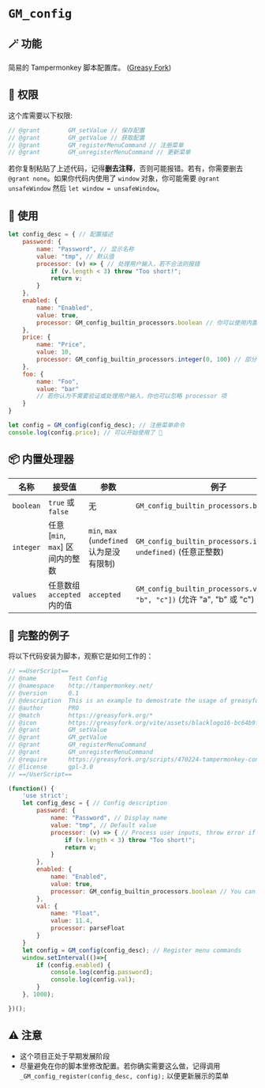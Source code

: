 # `GM_config`
## 🪄 功能

简易的 Tampermonkey 脚本配置库。 ([Greasy Fork](https://greasyfork.org/scripts/470224))

## 🤔 权限

这个库需要以下权限:

```javascript
// @grant        GM_setValue // 保存配置
// @grant        GM_getValue // 获取配置
// @grant        GM_registerMenuCommand // 注册菜单
// @grant        GM_unregisterMenuCommand // 更新菜单
```

若你复制粘贴了上述代码，记得**删去注释**，否则可能报错。若有，你需要删去 `@grant none`。如果你代码内使用了 `window` 对象，你可能需要 `@grant unsafeWindow` 然后 `let window = unsafeWindow`。

## 📖 使用

```javascript
let config_desc = { // 配置描述
    password: {
        name: "Password", // 显示名称
        value: "tmp", // 默认值
        processor: (v) => { // 处理用户输入，若不合法则报错
            if (v.length < 3) throw "Too short!";
            return v;
        }
    },
    enabled: {
        name: "Enabled",
        value: true,
        processor: GM_config_builtin_processors.boolean // 你可以使用内置处理器
    },
    price: {
        name: "Price",
        value: 10,
        processor: GM_config_builtin_processors.integer(0, 100) // 部分内置处理器需要参数
    },
    foo: {
        name: "Foo",
        value: "bar"
        // 若你认为不需要验证或处理用户输入，你也可以忽略 processor 项
    }
}

let config = GM_config(config_desc); // 注册菜单命令
console.log(config.price); // 可以开始使用了 🎉
```

## 📦 内置处理器

|名称|接受值|参数|例子|
|-|-|-|-|
|`boolean`|`true` 或 `false`|无|`GM_config_builtin_processors.boolean`|
|`integer`|任意 [`min`, `max`] 区间内的整数|`min`, `max` (`undefined` 认为是没有限制)|`GM_config_builtin_processors.integer(1, undefined)` (任意正整数)|
|`values`|任意数组 `accepted` 内的值|`accepted`|`GM_config_builtin_processors.values(["a", "b", "c"])` (允许 "a", "b" 或 "c")|

## 👀 完整的例子

将以下代码安装为脚本，观察它是如何工作的：

```javascript
// ==UserScript==
// @name         Test Config
// @namespace    http://tampermonkey.net/
// @version      0.1
// @description  This is an example to demostrate the usage of greasyfork.org/scripts/470224.
// @author       PRO
// @match        https://greasyfork.org/*
// @icon         https://greasyfork.org/vite/assets/blacklogo16-bc64b9f7.png
// @grant        GM_setValue
// @grant        GM_getValue
// @grant        GM_registerMenuCommand
// @grant        GM_unregisterMenuCommand
// @require      https://greasyfork.org/scripts/470224-tampermonkey-config/code/Tampermonkey%20Config.js
// @license      gpl-3.0
// ==/UserScript==

(function() {
    'use strict';
    let config_desc = { // Config description
        password: {
            name: "Password", // Display name
            value: "tmp", // Default value
            processor: (v) => { // Process user inputs, throw error if invalid
                if (v.length < 3) throw "Too short!";
                return v;
            }
        },
        enabled: {
            name: "Enabled",
            value: true,
            processor: GM_config_builtin_processors.boolean // You can use builtin processors
        },
        val: {
            name: "Float",
            value: 11.4,
            processor: parseFloat
        }
    }
    let config = GM_config(config_desc); // Register menu commands
    window.setInterval(()=>{
        if (config.enabled) {
            console.log(config.password);
            console.log(config.val);
        }
    }, 1000);

})();
```

## ⚠️ 注意

- 这个项目正处于早期发展阶段
- 尽量避免在你的脚本里修改配置。若你确实需要这么做，记得调用 `_GM_config_register(config_desc, config);` 以便更新展示的菜单